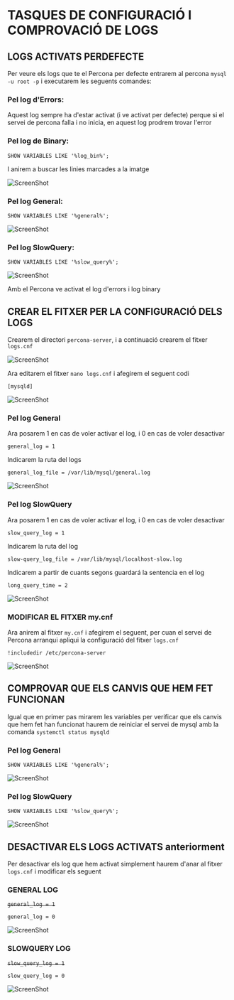# TASQUES DE CONFIGURACIÓ I COMPROVACIÓ DE LOGS

## LOGS ACTIVATS PERDEFECTE

Per veure els logs que te el Percona per defecte entrarem al percona `mysql -u root -p` i executarem les seguents comandes:

### Pel log d'Errors:

Aquest log sempre ha d'estar activat (i ve activat per defecte) perque si el servei de percona falla i no inicia, en aquest log prodrem trovar l'error

### Pel log de Binary:

`SHOW VARIABLES LIKE '%log_bin%';`

I anirem a buscar les linies marcades a la imatge

![ScreenShot](imgs/buscarBinary.png)

### Pel log General:

`SHOW VARIABLES LIKE '%general%';`

![ScreenShot](imgs/buscarGeneral.png)

### Pel log SlowQuery:

`SHOW VARIABLES LIKE '%slow_query%';`

![ScreenShot](imgs/buscarSlowQuery.png)

Amb el Percona ve activat el log d'errors i log binary

## CREAR EL FITXER PER LA CONFIGURACIÓ DELS LOGS

Crearem el directori `percona-server`, i a continuació crearem el fitxer `logs.cnf`

![ScreenShot](imgs/crearLogscnf.png)

Ara editarem el fitxer `nano logs.cnf` i afegirem el seguent codi

`[mysqld]`

![ScreenShot](imgs/logsCnf.png)

### Pel log General

Ara posarem 1 en cas de voler activar el log, i 0 en cas de voler desactivar

`general_log = 1`

Indicarem la ruta del logs

`general_log_file = /var/lib/mysql/general.log`

![ScreenShot](imgs/logsGeneral.png)

### Pel log SlowQuery

Ara posarem 1 en cas de voler activar el log, i 0 en cas de voler desactivar

`slow_query_log = 1`

Indicarem la ruta del log

`slow-query_log_file = /var/lib/mysql/localhost-slow.log`

Indicarem a partir de cuants segons guardará la sentencia en el log

`long_query_time = 2`

![ScreenShot](imgs/logsSlowQuery.png)

### MODIFICAR EL FITXER my.cnf

Ara anirem al fitxer `my.cnf` i afegirem el seguent, per cuan el servei de Percona arranqui apliqui la configuració del fitxer `logs.cnf`

`!includedir /etc/percona-server`

![ScreenShot](imgs/includedir.png)

## COMPROVAR QUE ELS CANVIS QUE HEM FET FUNCIONAN

Igual que en primer pas mirarem les variables per verificar que els canvis que hem fet han funcionat haurem de reiniciar el servei de mysql amb la comanda `systemctl status mysqld`

### Pel log General

`SHOW VARIABLES LIKE '%general%';`

![ScreenShot](imgs/buscarGeneral2.png)

### Pel log SlowQuery

`SHOW VARIABLES LIKE '%slow_query%';`

![ScreenShot](imgs/buscarSlowQuery2.png)

## DESACTIVAR ELS LOGS ACTIVATS anteriorment

Per desactivar els log que hem activat simplement haurem d'anar al fitxer `logs.cnf` i modificar els seguent

### GENERAL LOG
~~`general_log = 1`~~

`general_log = 0`

![ScreenShot](imgs/desactivarGeneral.png)

### SLOWQUERY LOG

~~`slow_query_log = 1`~~

`slow_query_log = 0`

![ScreenShot](imgs/desactivarSlowQuery.png)